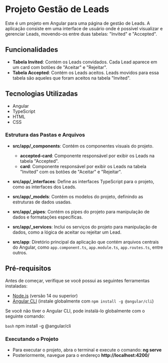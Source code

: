 # Projeto Gestão de Leads

Este é um projeto em Angular para uma página de gestão de Leads. A aplicação consiste em uma interface de usuário onde é possível visualizar e gerenciar Leads, movendo-os entre duas tabelas: "Invited" e "Accepted".

## Funcionalidades

- **Tabela Invited**: Contém os Leads convidados. Cada Lead aparece em um card com botões de "Aceitar" e "Rejeitar".
- **Tabela Accepted**: Contém os Leads aceitos. Leads movidos para essa tabela são aqueles que foram aceitos na tabela "Invited".

## Tecnologias Utilizadas

- Angular
- TypeScript
- HTML
- CSS

### Estrutura das Pastas e Arquivos

- **src/app/\_components**: Contém os componentes visuais do projeto.

  - **accepted-card**: Componente responsável por exibir os Leads na tabela "Accepted".
  - **card**: Componente responsável por exibir os Leads na tabela "Invited" com os botões de "Aceitar" e "Rejeitar".

- **src/app/\_interfaces**: Define as interfaces TypeScript para o projeto, como as interfaces dos Leads.

- **src/app/\_models**: Contém os modelos do projeto, definindo as estruturas de dados usadas.

- **src/app/\_pipes**: Contém os pipes do projeto para manipulação de dados e formatações específicas.

- **src/app/\_services**: Inclui os serviços do projeto para manipulação de dados, como a lógica de aceitar ou rejeitar um Lead.

- **src/app**: Diretório principal da aplicação que contém arquivos centrais do Angular, como `app.component.ts`, `app.module.ts`, `app.routes.ts`, entre outros.

## Pré-requisitos

Antes de começar, verifique se você possui as seguintes ferramentas instaladas:

- [Node.js](https://nodejs.org/) (versão 14 ou superior)
- [Angular CLI](https://angular.io/cli) (instale globalmente com `npm install -g @angular/cli`)

Se você não tiver o Angular CLI, pode instalá-lo globalmente com o seguinte comando:

`bash`
npm install -g @angular/cli

### Executando o Projeto

- Para executar o projeto, abra o terminal e execute o comando: **ng serve**
- Posteriormente, navegue para o endereço **http://localhost:4200/**
